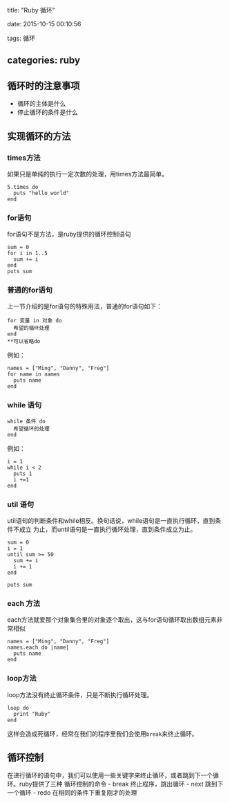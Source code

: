 title: "Ruby 循环"

date: 2015-10-15 00:10:56

tags: 循环

categories: ruby
----------------

循环时的注意事项
----------------

-	循环的主体是什么
-	停止循环的条件是什么

实现循环的方法
--------------

### times方法

如果只是单纯的执行一定次数的处理，用times方法最简单。

```
5.times do
  puts "hello world"
end
```

### for语句

for语句不是方法，是ruby提供的循环控制语句

```
sum = 0
for i in 1..5
  sum += i
end
puts sum
```

### 普通的for语句

上一节介绍的是for语句的特殊用法，普通的for语句如下：

```
for 变量 in 对象 do
  希望的循环处理
end
**可以省略do
```

例如：

```
names = ["Ming", "Danny", "Freg"]
for name in names
  puts name
end
```

### while 语句

```
while 条件 do
  希望循环的处理
end
```

例如：

```
i = 1
while i < 2
  puts 1
  i +=1
end
```

### util 语句

util语句的判断条件和while相反。换句话说，while语句是一直执行循环，直到条件不成立 为止，而until语句是一直执行循环处理，直到条件成立为止。

```
sum = 0
i = 1
until sum >= 50
  sum += i
  i += 1
end

puts sum
```

### each 方法

each方法就爱那个对象集合里的对象逐个取出，这与for语句循环取出数组元素非常相似

```
names = ["Ming", "Danny", "Freg"]
names.each do |name|
  puts name
end
```

### loop方法

loop方法没有终止循环条件，只是不断执行循环处理。

```
loop do
  print "Ruby"
end
```

这样会造成死循环，经常在我们的程序里我们会使用`break`来终止循环。

循环控制
--------

在进行循环的语句中，我们可以使用一些关键字来终止循环，或者跳到下一个循环。ruby提供了三种 循环控制的命令 - break 终止程序，跳出循环 - next 跳到下一个循环 - redo 在相同的条件下重复刚才的处理
